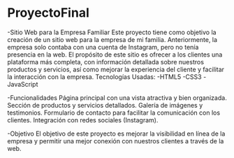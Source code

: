 # ProyectoFinal

-Sitio Web para la Empresa Familiar
Este proyecto tiene como objetivo la creación de un sitio web para la empresa de mi familia. Anteriormente, la empresa solo contaba con una cuenta de Instagram, pero no tenía presencia en la web. El propósito de este sitio es ofrecer a los clientes una plataforma más completa, con información detallada sobre nuestros productos y servicios, así como mejorar la experiencia del cliente y facilitar la interacción con la empresa.
Tecnologías Usadas:
-HTML5
-CSS3
-JavaScript

-Funcionalidades
Página principal con una vista atractiva y bien organizada.
Sección de productos y servicios detallados.
Galería de imágenes y testimonios.
Formulario de contacto para facilitar la comunicación con los clientes.
Integración con redes sociales (Instagram).

-Objetivo
El objetivo de este proyecto es mejorar la visibilidad en línea de la empresa y permitir una mejor conexión con nuestros clientes a través de la web.

